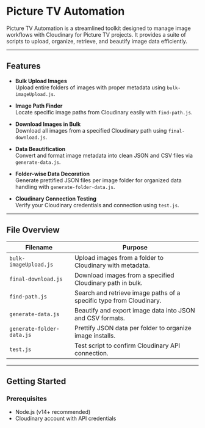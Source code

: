 # Picture TV Automation

Picture TV Automation is a streamlined toolkit designed to manage image workflows with Cloudinary for Picture TV projects. It provides a suite of scripts to upload, organize, retrieve, and beautify image data efficiently.

---

## Features

- **Bulk Upload Images**  
  Upload entire folders of images with proper metadata using `bulk-imageUpload.js`.

- **Image Path Finder**  
  Locate specific image paths from Cloudinary easily with `find-path.js`.

- **Download Images in Bulk**  
  Download all images from a specified Cloudinary path using `final-download.js`.

- **Data Beautification**  
  Convert and format image metadata into clean JSON and CSV files via `generate-data.js`.

- **Folder-wise Data Decoration**  
  Generate prettified JSON files per image folder for organized data handling with `generate-folder-data.js`.

- **Cloudinary Connection Testing**  
  Verify your Cloudinary credentials and connection using `test.js`.

---

## File Overview

| Filename                  | Purpose                                                             |
| ------------------------- | ------------------------------------------------------------------- |
| `bulk-imageUpload.js`     | Upload images from a folder to Cloudinary with metadata.            |
| `final-download.js`       | Download images from a specified Cloudinary path in bulk.           |
| `find-path.js`            | Search and retrieve image paths of a specific type from Cloudinary. |
| `generate-data.js`        | Beautify and export image data into JSON and CSV formats.           |
| `generate-folder-data.js` | Prettify JSON data per folder to organize image installs.                      |
| `test.js`                 | Test script to confirm Cloudinary API connection.                   |

---

## Getting Started

### Prerequisites

- Node.js (v14+ recommended)
- Cloudinary account with API credentials

